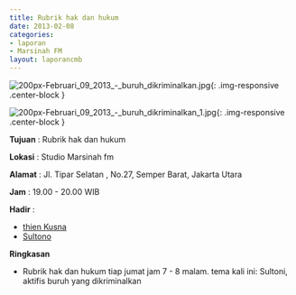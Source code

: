 ```yaml
---
title: Rubrik hak dan hukum
date: 2013-02-08
categories:
- laporan
- Marsinah FM
layout: laporancmb
---
```



![200px-Februari_09_2013_-_buruh_dikriminalkan.jpg](/uploads/200px-Februari_09_2013_-_buruh_dikriminalkan.jpg){: .img-responsive .center-block }

![200px-Februari_09_2013_-_buruh_dikriminalkan_1.jpg](/uploads/200px-Februari_09_2013_-_buruh_dikriminalkan_1.jpg){: .img-responsive .center-block }


**Tujuan** : Rubrik hak dan hukum 

**Lokasi** : Studio Marsinah fm 

**Alamat** : Jl. Tipar Selatan , No.27, Semper Barat, Jakarta Utara 

**Jam** : 19.00 - 20.00 WIB 

**Hadir** :
* [thien Kusna](http://wiki.ciptamedia.org/wiki/thien_Kusna)
* [Sultono](http://wiki.ciptamedia.org/wiki/Sultono)

**Ringkasan**  
* Rubrik hak dan hukum tiap jumat jam 7 - 8 malam. tema kali ini: Sultoni, aktifis buruh yang dikriminalkan
